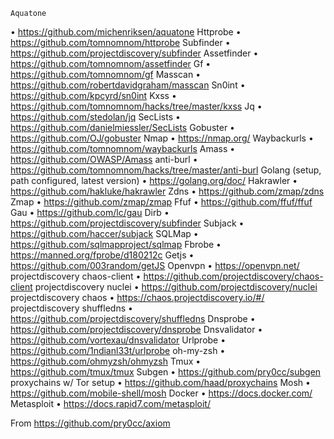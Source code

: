 	Aquatone
•	https://github.com/michenriksen/aquatone
	Httprobe
•	https://github.com/tomnomnom/httprobe
	Subfinder
•	https://github.com/projectdiscovery/subfinder
	Assetfinder
•	https://github.com/tomnomnom/assetfinder
	Gf
•	https://github.com/tomnomnom/gf
	Masscan
•	https://github.com/robertdavidgraham/masscan
	Sn0int
•	https://github.com/kpcyrd/sn0int
	Kxss
•	https://github.com/tomnomnom/hacks/tree/master/kxss
	Jq
•	https://github.com/stedolan/jq
	SecLists
•	https://github.com/danielmiessler/SecLists
	Gobuster
•	https://github.com/OJ/gobuster
	Nmap
•	https://nmap.org/
	Waybackurls
•	https://github.com/tomnomnom/waybackurls
	Amass
•	https://github.com/OWASP/Amass
	anti-burl
•	https://github.com/tomnomnom/hacks/tree/master/anti-burl
	Golang (setup, path configured, latest version)
•	https://golang.org/doc/
	Hakrawler
•	https://github.com/hakluke/hakrawler
	Zdns
•	https://github.com/zmap/zdns
	Zmap
•	https://github.com/zmap/zmap
	Ffuf
•	https://github.com/ffuf/ffuf
	Gau
•	https://github.com/lc/gau
	Dirb
•	https://github.com/projectdiscovery/subfinder
	Subjack
•	https://github.com/haccer/subjack
	SQLMap
•	https://github.com/sqlmapproject/sqlmap
	Fbrobe
•	https://manned.org/fprobe/d180212c
	Getjs
•	https://github.com/003random/getJS
	Openvpn
•	https://openvpn.net/
	projectdiscovery chaos-client
•	https://github.com/projectdiscovery/chaos-client
	projectdiscovery nuclei
•	https://github.com/projectdiscovery/nuclei
	projectdiscovery chaos
•	https://chaos.projectdiscovery.io/#/
	projectdiscovery shuffledns
•	https://github.com/projectdiscovery/shuffledns
	Dnsprobe
•	https://github.com/projectdiscovery/dnsprobe
	Dnsvalidator
•	https://github.com/vortexau/dnsvalidator
	Urlprobe
•	https://github.com/1ndianl33t/urlprobe
	oh-my-zsh
•	https://github.com/ohmyzsh/ohmyzsh
	Tmux
•	https://github.com/tmux/tmux
	Subgen
•	https://github.com/pry0cc/subgen
	proxychains w/ Tor setup
•	https://github.com/haad/proxychains
	Mosh
•	https://github.com/mobile-shell/mosh
	Docker
•	https://docs.docker.com/
	Metasploit
•	https://docs.rapid7.com/metasploit/

From <https://github.com/pry0cc/axiom>

